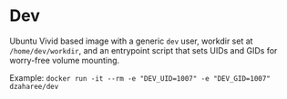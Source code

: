 # Dev

Ubuntu Vivid based image with a generic ```dev``` user, workdir set at
```/home/dev/workdir```, and an entrypoint script that sets UIDs and GIDs for
worry-free volume mounting.

Example: ```docker run -it --rm -e "DEV_UID=1007" -e "DEV_GID=1007" dzaharee/dev```
